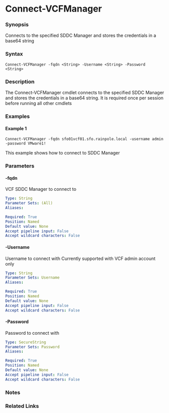 # Connect-VCFManager

### Synopsis
Connects to the specified SDDC Manager and stores the credentials in a base64 string

### Syntax
```
Connect-VCFManager -fqdn <String> -Username <String> -Password <String>
```

### Description
The Connect-VCFManager cmdlet connects to the specified SDDC Manager and stores the credentials
in a base64 string. It is required once per session before running all other cmdlets

### Examples
#### Example 1
```
Connect-VCFManager -fqdn sfo01vcf01.sfo.rainpole.local -username admin -password VMware1!
```
This example shows how to connect to SDDC Manager

### Parameters

#### -fqdn
VCF SDDC Manager to connect to

```yaml
Type: String
Parameter Sets: (All)
Aliases:

Required: True
Position: Named
Default value: None
Accept pipeline input: False
Accept wildcard characters: False
```

#### -Username
Username to connect with
Currently supported with VCF admin account only

```yaml
Type: String
Parameter Sets: Username
Aliases:

Required: True
Position: Named
Default value: None
Accept pipeline input: False
Accept wildcard characters: False
```

#### -Password
Password to connect with

```yaml
Type: SecureString
Parameter Sets: Password
Aliases:

Required: True
Position: Named
Default value: None
Accept pipeline input: False
Accept wildcard characters: False
```

### Notes

### Related Links
